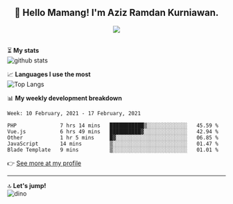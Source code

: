 <h2 align="center">👋 Hello Mamang! I'm Aziz Ramdan Kurniawan.</h2>  
<p align="center">
  <img src="https://komarev.com/ghpvc/?username=azizramdan"> <br><br>
</p>
    
⏳ **My stats**  
![github stats](https://github-readme-stats.vercel.app/api?username=azizramdan&show_icons=true&count_private=true&title_color=000&hide_border=true&hide_title=true)  

📈 **Languages I use the most**  
![Top Langs](https://github-readme-stats.vercel.app/api/top-langs/?username=azizramdan&layout=compact&langs_count=6&hide=tsql&hide_border=true&hide_title=true&exclude_repo=Futsal-Go,Futsal-Go-Admin,Sistem-Informasi-Sensus-Harian-Rawat-Inap)  

📊 **My weekly development breakdown**
<!--START_SECTION:waka-->
```text
Week: 10 February, 2021 - 17 February, 2021

PHP              7 hrs 14 mins   ███████████▒░░░░░░░░░░░░░   45.59 % 
Vue.js           6 hrs 49 mins   ██████████▓░░░░░░░░░░░░░░   42.94 % 
Other            1 hr 5 mins     █▓░░░░░░░░░░░░░░░░░░░░░░░   06.85 % 
JavaScript       14 mins         ▒░░░░░░░░░░░░░░░░░░░░░░░░   01.47 % 
Blade Template   9 mins          ▒░░░░░░░░░░░░░░░░░░░░░░░░   01.01 % 
```
<!--END_SECTION:waka-->
👉 [See more at my profile](https://wakatime.com/@azizramdan)
***
🔝 **Let's jump!**  
![dino](https://raw.githubusercontent.com/azizramdan/azizramdan/master/dino.gif)  
